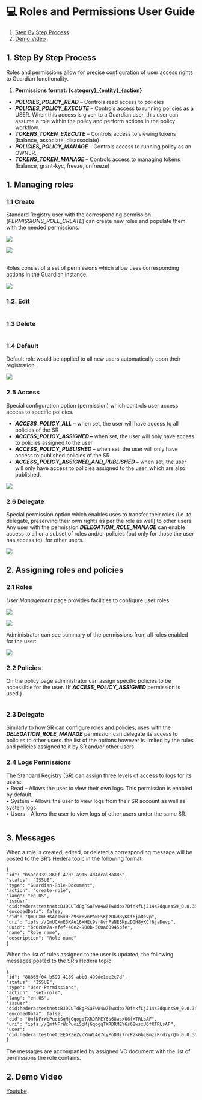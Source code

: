 # 💻 Roles and Permissions User Guide

1. [Step By Step Process](roles-and-permissions-user-guide.md#id-1.-step-by-step-process)
2. [Demo Video](roles-and-permissions-user-guide.md#id-2.-demo-video)

## 1. Step By Step Process

Roles and permissions allow for precise configuration of user access rights to Guardian functionality.

1. **Permissions format: {category}\_{entity}\_{action}**

* _**POLICIES\_POLICY\_READ**_ – Controls read access to policies
* _**POLICIES\_POLICY\_EXECUTE**_ – Controls access to running policies as a USER. When this access is given to a Guardian user, this user can assume a role within the policy and perform actions in the policy workflow.
* _**TOKENS\_TOKEN\_EXECUTE**_ – Controls access to viewing tokens (balance, associate, disassociate)
* _**POLICIES\_POLICY\_MANAGE**_ – Controls access to running policy as an OWNER.
* _**TOKENS\_TOKEN\_MANAGE**_ – Controls access to managing tokens (balance, grant-kyc, freeze, unfreeze)

## **1. Managing roles**

### **1.1 Create**

Standard Registry user with the corresponding permission (_PERMISSIONS\_ROLE\_CREATE_) can create new roles and populate them with the needed permissions.

![](<../../../.gitbook/assets/0 (15).png>)

![](<../../../.gitbook/assets/1 (17).png>)

\
Roles consist of a set of permissions which allow uses corresponding actions in the Guardian instance.

![](<../../../.gitbook/assets/2 (19).png>)

### **1.2. Edit**

<figure><img src="../../../.gitbook/assets/3 (16).png" alt=""><figcaption></figcaption></figure>

### **1.3 Delete**

<figure><img src="../../../.gitbook/assets/4 (14).png" alt=""><figcaption></figcaption></figure>

### **1.4 Default**

Default role would be applied to all new users automatically upon their registration.

![](<../../../.gitbook/assets/5 (17).png>)

### **2.5 Access**

Special configuration option (permission) which controls user access access to specific policies.

* _**ACCESS\_POLICY\_ALL** –_ when set, the user will have access to all policies of the SR
* _**ACCESS\_POLICY\_ASSIGNED –**_ when set, the user will only have access to policies assigned to the user
* _**ACCESS\_POLICY\_PUBLISHED –**_ when set, the user will only have access to published policies of the SR
* _**ACCESS\_POLICY\_ASSIGNED\_AND\_PUBLISHED –**_ when set, the user will only have access to policies assigned to the user, which are also published.

![](<../../../.gitbook/assets/6 (16).png>)

### **2.6 Delegate**

Special permission option which enables uses to transfer their roles (i.e. to delegate, preserving their own rights as per the role as well) to other users.\
Any user with the permission _**DELEGATION\_ROLE\_MANAGE**_ can enable access to all or a subset of roles and/or policies (but only for those the user has access to), for other users.

![](<../../../.gitbook/assets/7 (16).png>)

## **2. Assigning roles and policies**

### **2.1 Roles**

_User Management_ page provides facilities to configure user roles

![](<../../../.gitbook/assets/8 (17).png>)

![](<../../../.gitbook/assets/9 (15).png>)

Administrator can see summary of the permissions from all roles enabled for the user:

![](<../../../.gitbook/assets/10 (16).png>)

### **2.2 Policies**

On the policy page administrator can assign specific policies to be accessible for the user. (If _**ACCESS\_POLICY\_ASSIGNED**_ permission is used.)

<figure><img src="../../../.gitbook/assets/11 (13).png" alt=""><figcaption></figcaption></figure>

### **2.3 Delegate**

Similarly to how SR can configure roles and policies, uses with the _**DELEGATION\_ROLE\_MANAGE**_ permission can delegate its access to policies to other users. the list of the options however is limited by the rules and policies assigned to it by SR and/or other users.

### 2.4 Logs Permissions

The Standard Registry (SR) can assign three levels of access to logs for its users:\
• Read – Allows the user to view their own logs. This permission is enabled by default.\
• System – Allows the user to view logs from their SR account as well as system logs.\
• Users – Allows the user to view logs of other users under the same SR.

<figure><img src="../../../.gitbook/assets/image (3).png" alt=""><figcaption></figcaption></figure>

## **3. Messages**

When a role is created, edited, or deleted a corresponding message will be posted to the SR’s Hedera topic in the following format:

```
{
"id": "b5aee339-860f-4702-a916-4d4dca93a885",
"status": "ISSUE",
"type": "Guardian-Role-Document",
"action": "create-role",
"lang": "en-US",
"issuer": "did:hedera:testnet:BJDCUTd8gFSaFwW4w7Tw8dbx7DfnkfLjJ14s2dquesS9_0.0.3579393",
"encodedData": false,
"cid": "QmUCXmE3KAe16xHEc9sr8vnPaNESKpzDGH8yKCf6jaDevp",
"uri": "ipfs://QmUCXmE3KAe16xHEc9sr8vnPaNESKpzDGH8yKCf6jaDevp",
"uuid": "6c0c8a7a-afef-40e2-900b-560a60945bfe",
"name": "Role name",
"description": "Role name"
}
```

When the list of rules assigned to the user is updated, the following messages posted to the SR’s Hedera topic

```
{
"id": "88865f04-b599-4189-abb0-499de1de2c7d",
"status": "ISSUE",
"type": "User-Permissions",
"action": "set-role",
"lang": "en-US",
"issuer": "did:hedera:testnet:BJDCUTd8gFSaFwW4w7Tw8dbx7DfnkfLjJ14s2dquesS9_0.0.3579393",
"encodedData": false,
"cid": "QmfNFrWcPuoiSqMjGqogqTXRDRMEY6s68wsxU6fXTRLsAF",
"uri": "ipfs://QmfNFrWcPuoiSqMjGqogqTXRDRMEY6s68wsxU6fXTRLsAF",
"user": "did:hedera:testnet:EEGXZeZvcYmWj4e7cyPoDUi7rcRzkGbLBmziRrd7yrQm_0.0.3579393"
}
```

The messages are accompanied by assigned VC document with the list of permissions the role contains.

## 2. Demo Video

[Youtube](https://youtu.be/4bCrxd_EbTs)
